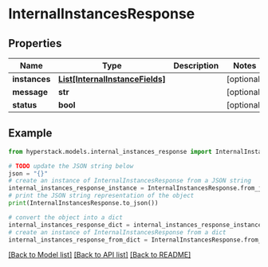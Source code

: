 # InternalInstancesResponse


## Properties

Name | Type | Description | Notes
------------ | ------------- | ------------- | -------------
**instances** | [**List[InternalInstanceFields]**](InternalInstanceFields.md) |  | [optional] 
**message** | **str** |  | [optional] 
**status** | **bool** |  | [optional] 

## Example

```python
from hyperstack.models.internal_instances_response import InternalInstancesResponse

# TODO update the JSON string below
json = "{}"
# create an instance of InternalInstancesResponse from a JSON string
internal_instances_response_instance = InternalInstancesResponse.from_json(json)
# print the JSON string representation of the object
print(InternalInstancesResponse.to_json())

# convert the object into a dict
internal_instances_response_dict = internal_instances_response_instance.to_dict()
# create an instance of InternalInstancesResponse from a dict
internal_instances_response_from_dict = InternalInstancesResponse.from_dict(internal_instances_response_dict)
```
[[Back to Model list]](../README.md#documentation-for-models) [[Back to API list]](../README.md#documentation-for-api-endpoints) [[Back to README]](../README.md)


